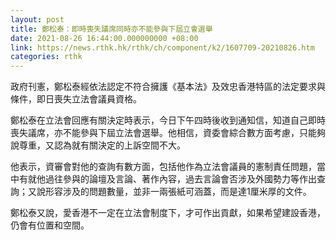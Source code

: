 ```yaml
---
layout: post
title: 鄭松泰：即時喪失議席同時亦不能參與下屆立會選舉
date: 2021-08-26 16:44:00.000000000 +08:00
link: https://news.rthk.hk/rthk/ch/component/k2/1607709-20210826.htm
categories: rthk
---
```


政府刊憲，鄭松泰經依法認定不符合擁護《基本法》及效忠香港特區的法定要求與條件，即日喪失立法會議員資格。

鄭松泰在立法會回應有關決定時表示，今日下午四時後收到通知信，知道自己即時喪失議席，亦不能參與下屆立法會選舉。他相信，資委會綜合數方面考慮，只能夠說尊重，又認為就有關決定的上訴空間不大。

他表示，資審會對他的查詢有數方面，包括他作為立法會議員的憲制責任問題，當中有就他過往參與的論壇及言論、著作內容，過去言論會否涉及外國勢力等作出查詢；又說形容涉及的問題數量，並非一兩張紙可涵蓋，而是達1厘米厚的文件。

鄭松泰又說，愛香港不一定在立法會制度下，才可作出貢獻，如果希望建設香港，仍會有位置和空間。
